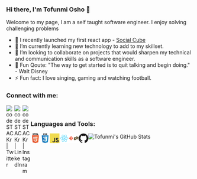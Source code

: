 ### Hi there, I'm Tofunmi Osho 👋


Welcome to my page, I am a self taught software engineer. I enjoy solving challenging problems

- 🔭 I recently launched my first react app - [Social Cube](https://social-cube.netlify.app)
- 🌱 I’m currently learning new technology to add to my skillset.
- 👯 I’m looking to collaborate on projects that would sharpen my technical and communication skills as a software engineer.
- 💬 Fun Qoute: "The way to get started is to quit talking and begin doing." - Walt Disney
-  ⚡ Fun fact: I love singing, gaming and watching football.

### Connect with me:

[<img align="left" alt="codeSTACKr | Twitter" width="22px" src="https://cdn.jsdelivr.net/npm/simple-icons@v3/icons/twitter.svg" />][twitter]
[<img align="left" alt="codeSTACKr | LinkedIn" width="22px" src="https://cdn.jsdelivr.net/npm/simple-icons@v3/icons/linkedin.svg" />][linkedin]
[<img align="left" alt="codeSTACKr | Instagram" width="22px" src="https://cdn.jsdelivr.net/npm/simple-icons@v3/icons/instagram.svg" />][instagram]

<br />

### Languages and Tools:

<img align="left" alt="HTML5" width="26px" src="https://raw.githubusercontent.com/github/explore/80688e429a7d4ef2fca1e82350fe8e3517d3494d/topics/html/html.png" />
<img align="left" alt="CSS3" width="26px" src="https://raw.githubusercontent.com/github/explore/80688e429a7d4ef2fca1e82350fe8e3517d3494d/topics/css/css.png" />
<img align="left" alt="JavaScript" width="26px" src="https://raw.githubusercontent.com/github/explore/80688e429a7d4ef2fca1e82350fe8e3517d3494d/topics/javascript/javascript.png" />
<img align="left" alt="React" width="26px" src="https://raw.githubusercontent.com/github/explore/80688e429a7d4ef2fca1e82350fe8e3517d3494d/topics/react/react.png" />
<img align="left" alt="Git" width="26px" src="https://raw.githubusercontent.com/github/explore/80688e429a7d4ef2fca1e82350fe8e3517d3494d/topics/git/git.png" />
<img align="left" alt="GitHub" width="26px" src="https://raw.githubusercontent.com/github/explore/78df643247d429f6cc873026c0622819ad797942/topics/github/github.png" />


![Tofunmi's GitHub Stats](https://github-readme-stats.vercel.app/api?username=hurshore&count_private=true&theme=dark&show_icons=true&&line_height=40)

[twitter]: https://twitter.com/tf_osho
[linkedin]: https://www.linkedin.com/in/tofunmi-osho-6504891b3/
[instagram]: https://instagram.com/tf.osho


